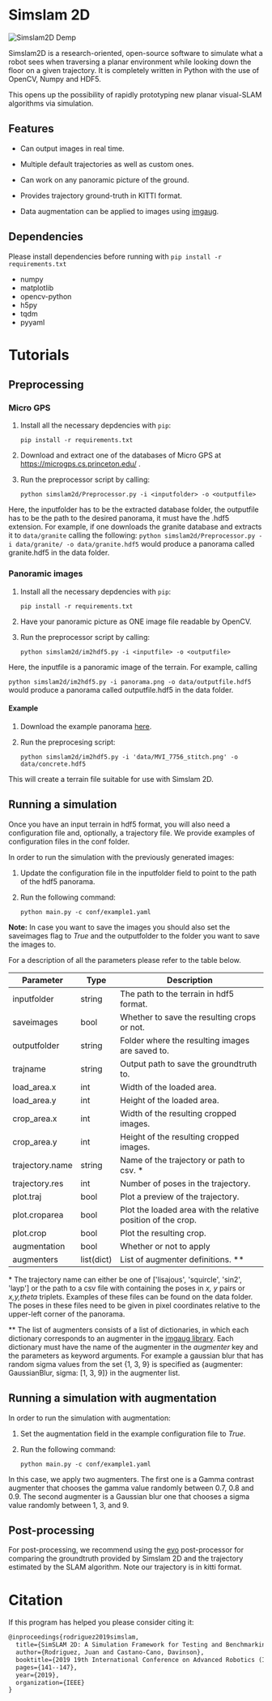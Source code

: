 # Simslam 2D

![Simslam2D Demp](demo/demo.gif)

Simslam2D is a research-oriented, open-source software to simulate what a robot sees when traversing a planar environment while looking down the floor on a given trajectory. It is completely written in Python with the use of OpenCV, Numpy and HDF5.

This opens up the possibility of rapidly prototyping new planar visual-SLAM algorithms via simulation.

## Features

- Can output images in real time.

- Multiple default trajectories as well as custom ones.

- Can work on any panoramic picture of the ground.

- Provides trajectory ground-truth in KITTI format.

- Data augmentation can be applied to images using [imgaug](https://github.com/aleju/imgaug).

## Dependencies

Please install dependencies before running with `pip install -r requirements.txt`

- numpy
- matplotlib
- opencv-python
- h5py
- tqdm
- pyyaml

# Tutorials

## Preprocessing

### Micro GPS

1. Install all the necessary depdencies with `pip`:

    `pip install -r requirements.txt`

2. Download and extract one of the databases of Micro GPS at https://microgps.cs.princeton.edu/ .

3. Run the preprocessor script by calling:


    `python simslam2d/Preprocessor.py -i <inputfolder> -o <outputfile>`

Here, the inputfolder has to be the extracted database folder, the outputfile has to be the path to the desired panorama, it must have the .hdf5 extension. For example, if one downloads the granite database and extracts it to `data/granite` calling the following:
`python simslam2d/Preprocessor.py -i data/granite/ -o data/granite.hdf5` would produce a panorama called granite.hdf5 in the data folder.

### Panoramic images

1. Install all the necessary depdencies with `pip`:

    `pip install -r requirements.txt`

2. Have your panoramic picture as ONE image file readable by OpenCV.

3. Run the preprocessor script by calling:

    `python simslam2d/im2hdf5.py -i <inputfile> -o <outputfile>`

Here, the inputfile is a panoramic image of the terrain. For example, calling

`python simslam2d/im2hdf5.py -i panorama.png -o data/outputfile.hdf5` would produce a panorama called outputfile.hdf5 in the data folder.

#### Example

1. Download the example panorama [here](https://drive.google.com/uc?export=download&id=1VGKm3iKqvPX6j75ADiIrq6D-YO4aWV_T).

2. Run the preprocesing script:

    `python simslam2d/im2hdf5.py -i 'data/MVI_7756_stitch.png' -o data/concrete.hdf5`

This will create a terrain file suitable for use with Simslam 2D.

## Running a simulation

Once you have an input terrain in hdf5 format, you will also need a configuration file and, optionally, a trajectory file. We provide examples of configuration files in the conf folder.

In order to run the simulation with the previously generated images:

1. Update the configuration file in the inputfolder field to point to the path of the hdf5 panorama.
2. Run the following command:

    `python main.py -c conf/example1.yaml `


 __Note:__ In case you want to save the images you should also set the saveimages flag to *True* and the outputfolder to the folder you want to save the images to.

 For a description of all the parameters please refer to the table below.


| Parameter       | Type       | Description                                                  |
|-----------------|------------|--------------------------------------------------------------|
| inputfolder     | string     | The path to the terrain in hdf5 format.                      |
| saveimages      | bool       | Whether to save the resulting crops or not.                  |
| outputfolder    | string     | Folder where the resulting images are saved to.              |
| trajname        | string     | Output path to save the groundtruth to.                      |
| load_area.x     | int        | Width of the loaded area.                                    |
| load_area.y     | int        | Height of the loaded area.                                   |
| crop_area.x     | int        | Width of the resulting cropped images.                       |
| crop_area.y     | int        | Height of the resulting cropped images.                      |
| trajectory.name | string     | Name of the trajectory or path to csv. *                     |
| trajectory.res  | int        | Number of poses in the trajectory.                           |
| plot.traj       | bool       | Plot a preview of the trajectory.                            |
| plot.croparea   | bool       | Plot the loaded area with the relative position of the crop. |
| plot.crop       | bool       | Plot the resulting crop.                                     |
| augmentation    | bool       | Whether or not to apply                                      |
| augmenters      | list(dict) | List of augmenter definitions. **                            |



\* The trajectory name can either be one of ['lisajous', 'squircle', 'sin2', 'layp'] or the path to a csv file with containing the poses in *x, y* pairs or *x,y,theta* triplets. Examples of these files can be found on the data folder. The poses in these files need to be given in pixel coordinates relative to the upper-left corner of the panorama.

** The list of augmenters consists of a list of dictionaries, in which each dictionary corresponds to an augmenter in the [imgaug library](https://imgaug.readthedocs.io/en/latest/source/api.html). Each dictionary must have the name of the augmenter in the _augmenter_ key and the parameters as keyword arguments. For example
a gaussian blur that has random sigma values from the set {1, 3, 9} is specified as {augmenter: GaussianBlur, sigma: [1, 3, 9]} in the augmenter list.

## Running a simulation with augmentation


In order to run the simulation with augmentation:

1. Set the augmentation field in the example configuration file to *True*.
2. Run the following command:

    `python main.py -c conf/example1.yaml `

In this case, we apply two augmenters. The first one is a Gamma contrast augmenter that chooses the gamma value randomly between 0.7, 0.8 and 0.9. The second augmenter is a Gaussian blur one that chooses a sigma value randomly between 1, 3, and 9. 

## Post-processing

For post-processing, we recommend using the [evo](https://github.com/MichaelGrupp/evo) post-processor for comparing the groundtruth provided by Simslam 2D and the trajectory estimated by the SLAM algorithm. Note our trajectory is in kitti format.

# Citation

If this program has helped you please consider citing it:

```latex
@inproceedings{rodriguez2019simslam,
  title={SimSLAM 2D: A Simulation Framework for Testing and Benchmarking of two-dimensional Visual-SLAM Methods},
  author={Rodriguez, Juan and Castano-Cano, Davinson},
  booktitle={2019 19th International Conference on Advanced Robotics (ICAR)},
  pages={141--147},
  year={2019},
  organization={IEEE}
}
```